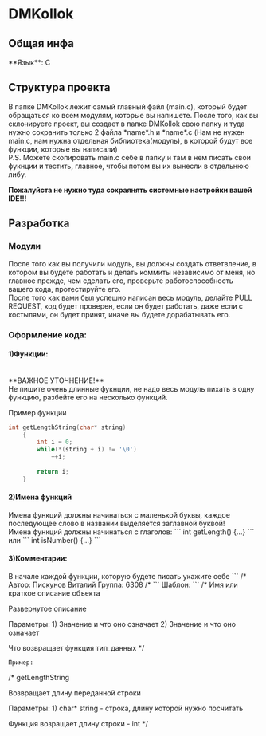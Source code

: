 # DMKollok
<h2>Общая инфа</h2>
**Язык**: C
<h2>Структура проекта</h2>
В папке DMKollok лежит самый главный файл (main.c), который будет обращаться ко всем модулям, которые вы напишете.
После того, как вы склонируете проект, вы создает в папке DMKollok свою папку и туда нужно сохранить только 2 файла *name*.h
и *name*.c (Нам не нужен main.c, нам нужна отдельная библиотека(модуль), в которой будут все функции, которые вы написали)<br>
P.S. Можете скопировать main.c себе в папку и там в нем писать свои фукнции и тестить, главное, чтобы потом вы их вынесли в отдельнюю либу.
<br>

**Пожалуйста не нужно туда сохраянять системные настройки вашей IDE!!!** <br>


<h2>Разработка</h2>
<h3>Модули</h3>
После того как вы получили модуль, вы должны создать ответвление, в котором вы будете работать и делать коммиты независимо
от меня, но главное прежде, чем сделать его, проверьте работоспособность вашего кода, протестируйте его.<br>
После того как вами был успешно написан весь модуль, делайте PULL REQUEST, код будет проверен, если он будет работать, даже
если с костылями, он будет принят, иначе вы будете дорабатывать его. 
<h3>Оформление кода:</h3>

<h4>1)Функции:</h4>
<br>
**ВАЖНОЕ УТОЧНЕНИЕ!**<br>
Не пишите очень длинные фукнции, не надо весь модуль пихать в одну функцию, разбейте его на несколько функций.<br>

Пример функции
```c
int getLengthString(char* string)
    {
        int i = 0;
        while(*(string + i) != '\0')
            ++i;
    
        return i;
    }
```
<h4>2)Имена функций</h4>
Имена функций должны начинаться с маленькой буквы, каждое последующее слово в названии выделяется заглавной буквой!<br>
Имена функций должны начинаться с глаголов:
```
int getLength() {...}
```
или
```
int isNumber() {...}
```
<h4>3)Комментарии:</h4>
В начале каждой функции, которую будете писать укажите себе 
```
/*
  Автор: Пискунов Виталий
  Группа: 6308
/*
```
Шаблон:
```
/*
  Имя или краткое описание объекта

  Развернутое описание

  Параметры: 
    1) Значение и что оно означает
    2) Значение и что оно означает

  Что возвращает функция тип_данных
*/
```
Пример:
```
/*
  getLengthString

  Возвращает длину переданной строки

  Параметры: 
    1) char* string - строка, длину которой нужно посчитать
    
  Функция возращает длину строки - int
*/
```
